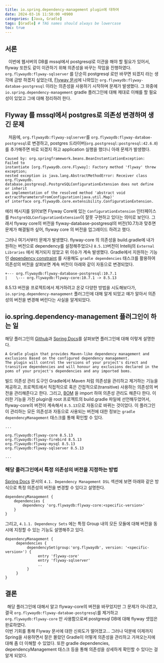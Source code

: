 ```yaml
---
title: io.spring.dependency-management plugin에 대하여
date: 2024-03-16 11:50:00 +0900
categories: [Java, Gradle]
tags: [Gradle] # TAG names should always be lowercase
toc: true
---
```


## 서론
&ensp; 이번에 웹서버의 DB를 mssql에서 postgresql로 이관을 해야 할 필요가 있어서, flyway 또한도 같이 이관하기 위해 의존성을 바꾸는 작업을 진행하였다. `org.flywaydb:flyway-sqlserver` 를 단순히 postgresql 로만 바꾸면 되겠지 라는 생각에 금방 하겠지 싶었는데, [Flyway 문서](https://documentation.red-gate.com/flyway/flyway-cli-and-api/supported-databases/postgresql-database)에 나와있는 `org.flywaydb:flyway-databae-postgresql` 이라는 의존성을 사용하기 시작하며 문제가 발생했다. 그 와중에 `io.spring.dependency-management` gradle 플러그인에 대해 제대로 이해를 할 필요성이 있었고 그에 대해 정리하려 한다.  

## Flyway 를 mssql에서 postgres로 의존성 변경하며 생긴 문제
&ensp; 처음에, `org.flywaydb:flyway-sqlserver`를 `org.flywaydb:flyway-databae-postgresql`로 변경하고, postgres 드라이버(`org.postgresql:postgresql:42.6.0`)를 추가해주면 바로 되겠지 하고 application 실행을 했더니 아래 문제가 발생했다.
```
Caused by: org.springframework.beans.BeanInstantiationException: Failed to
instantiate [org.flywaydb.core.Flyway]: Factory method 'flyway' threw exception; 
nested exception is java.lang.AbstractMethodError: Receiver class org.flywaydb.
database.postgresql.PostgreSQLConfigurationExtension does not define or inherit
an implementation of the resolved method 'abstract void extractParametersFromConfiguration(java.util.Map)' 
of interface org.flywaydb.core.extensibility.ConfigurationExtension.
```

에러 메시지를 읽어보면 Flyway Core에 있는 `ConfigurationExtension` 인터페이스를 `PostgreSQLConfigurationExtension`이 잘못 구현하고 있다는 의미로 보인다. 그래서 flyway core의 버전을 flyway-database-postgresql의 버전(10.7.1)과 맞추면 문제가 해결될까 싶어, flyway core 의 버전을 업그레이드 하려고 했다.

그러나 여기서부터 문제가 발생했다. flyway-core 의 의존성을 build.gradle에 내가 원하는 버전으로 dependency를 설정해주었으나 `8.5.13`버전이 Intellij의 `External Libraries` 에서 제거되지 않았고 위 이슈가 계속 발생했다. Gradle에서 지원하는 기능인 [dependency constraint](https://docs.gradle.org/current/userguide/dependency_constraints.html#sec:adding-constraints-transitive-deps) 를 사용해도 `gradle dependencies` 태스크를 활용하여 의존성의 버전을 살펴보면 계속 버전이 아래와 같이 자동으로 변경되었다.
```
+--- org.flywaydb:flyway-database-postgresql:10.7.1
|    \--- org.flywaydb:flyway-core:10.7.1 -> 8.5.13

```

8.5.13 버전을 프로젝트에서 제거하려고 온갖 다양한 방법을 시도해보다가, `io.spring.dependency-management` 플러그인에 대해 알게 되었고 얘가 알아서 의존성의 버전을 변경해 버린다는 사실을 알게되었다.

## io.spring.dependency-management 플러그인이 하는 일
해당 플러그인의 [Github](https://github.com/spring-gradle-plugins/dependency-management-plugin)과 [Spring Docs](https://docs.spring.io/dependency-management-plugin/docs/current-SNAPSHOT/reference/html/#introduction)를 살펴보면 플러그인에 대해 이렇게 설명한다.

```
A Gradle plugin that provides Maven-like dependency management and 
exclusions Based on the configured dependency management. 
The plugin will control the versions of your project's direct and 
transitive dependencies and will honour any exclusions declared in the 
poms of your project's dependencies and any imported boms.
``` 

빌드 의존성 관리 도구인 Gradle에서 Maven 처럼 의존성을 관리하고 제거하는 기능을 제공하고, 프로젝트에서 직접적으로 혹은 간접적으로(transitive) 사용하는 의존성의 버전을 관리해준다고 한다. 그리고, [BOM](https://www.baeldung.com/spring-maven-bom) 을 import 하여 의존성 관리도 해준다 한다. 이러한 기능을 가진 plugin을 root 프로젝트의 build.gradle 파일에 선언해두었어서, flyway-core의 버전이 계속해서 `8.5.13`으로 자동으로 바뀌는 것이었다. 이 플러그인이 관리하는 모든 의존성과 자동으로 사용되는 버전에 대한 정보는 `gradle dependencyManagement` 태스크를 통해 확인할 수 있다.

```
...

org.flywaydb:flyway-core 8.5.13
org.flywaydb:flyway-firebird 8.5.13
org.flywaydb:flyway-mysql 8.5.13
org.flywaydb:flyway-sqlserver 8.5.13

...
```
### 해당 플러그인에서 특정 의존성의 버전을 지정하는 방법
[Spring Docs](https://docs.spring.io/dependency-management-plugin/docs/current-SNAPSHOT/reference/html/#introduction) 문서의 `4.1. Dependency Management DSL` 섹션에 보면 아래와 같은 방식으로 특정 의존성의 버전을 변경할 수 있다고 설명한다.

```
dependencyManagement {
    dependencies {
        dependency 'org.flywaydb:flyway-core:<specific-version>'
    }
}
```
그리고, `4.1.1. Dependency Sets` 에는 특정 Group 내의 모든 모듈에 대해 버전을 동시에 지정할 수 있는 기능도 설명해주고 있다. 

```
dependencyManagement {
     dependencies {
          dependencySet(group:'org.flywaydb', version: '<specific-version>') {
               entry 'flyway-core'
               entry 'flyway-sqlserver'
               ..
          }
     }
}
```

## 결론
&ensp;해당 플러그인에 대해서 알고 flyway-core의 버전을 바꾸었지만 그 문제가 아니였고, 결국 `org.flywaydb:flyway-databae-postgresql`를 제거하고 `org.flywaydb:flyway-core` 만 사용함으로써 postgresql DB에 대해 flyway 셋업은 완료하였다. <br />
이번 기회를 통해 Flyway 문서에 대한 신뢰도가 떨어졌고... 그러나 덕분에 이제까지 Spring을 사용하면서 잘은 몰랐던 Gradle이 어떻게 의존성을 관리하고 가져오는지에 대해 좀 더 이해할 수 있었다. 또한 gradle dependencies, dependencyManagement 태스크 등을 통해 의존성을 상세하게 확인할 수 있다는 걸 알게 되었다.

